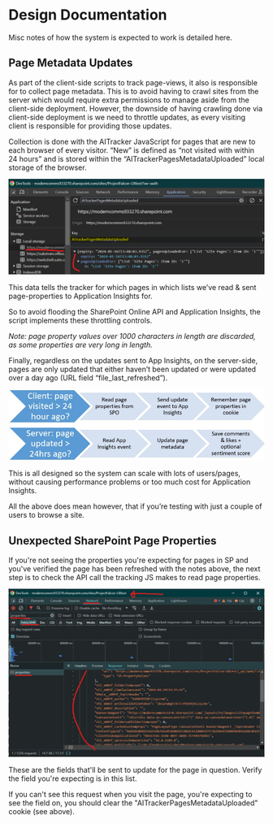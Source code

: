 # Design Documentation

Misc notes of how the system is expected to work is detailed here.

## Page Metadata Updates

As part of the client-side scripts to track page-views, it also is responsible for to collect page metadata. This is to avoid having to crawl sites from the server which would require extra permissions to manage aside from the client-side deployment. However, the downside of having crawling done via client-side deployment is we need to throttle updates, as every visiting client is responsible for providing those updates.

Collection is done with the AITracker JavaScript for pages that are new to each browser of every visitor. “New” is defined as “not visited with within 24 hours” and is stored within the “AITrackerPagesMetadataUploaded” local storage of the browser.

![AITrackerPagesMetadataUploaded value](media/AITrackerPagesMetadataUploaded.png)

This data tells the tracker for which pages in which lists we’ve read & sent page-properties to Application Insights for.

So to avoid flooding the SharePoint Online API and Application Insights, the script implements these throttling controls.

*Note: page property values over 1000 characters in length are discarded, as some properties are very long in length.*

Finally, regardless on the updates sent to App Insights, on the server-side, pages are only updated that either haven’t been updated or were updated over a day ago (URL field “file_last_refreshed”).

![Page update process](media/page_updates_process.jpg)

This is all designed so the system can scale with lots of users/pages, without causing performance problems or too much cost for Application Insights.

All the above does mean however, that if you’re testing with just a couple of users to browse a site.

## Unexpected SharePoint Page Properties
If you're not seeing the properties you're expecting for pages in SP and you've verified the page has been refreshed with the notes above, the next step is to check the API call the tracking JS makes to read page properties.

![Page Properties API Call](media/page_props_apicall.jpg)

These are the fields that'll be sent to update for the page in question. Verify the field you're expecting is in this list. 

If you can't see this request when you visit the page, you're expecting to see the field on, you should clear the "AITrackerPagesMetadataUploaded" cookie (see above).
